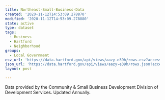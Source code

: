 ```yaml
---
title: Northeast-Small-Business-Data
created: '2020-11-12T14:53:09.278870'
modified: '2020-11-12T14:53:09.278880'
state: active
type: dataset
tags:
  - Business
  - Hartford
  - Neighborhood
groups:
  - Local Government
csv_url: 'https://data.hartford.gov/api/views/aazy-e39h/rows.csv?accessType=DOWNLOAD'
json_url: 'https://data.hartford.gov/api/views/aazy-e39h/rows.json?accessType=DOWNLOAD'
layout: post

---
```

Data provided by the Community & Small Business Development Division of Development Services.  Updated Annually.
